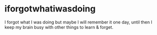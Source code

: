# iforgotwhatiwasdoing
I forgot what I was doing but maybe I will remember it one day, until then I keep my brain busy with other things to learn &amp; forget.
